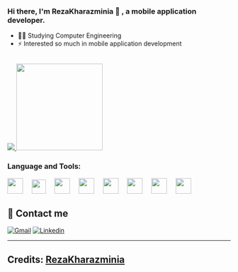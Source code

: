 ### Hi there, I'm RezaKharazminia 👋 , a mobile application developer.
- 👨‍💻 Studying Computer Engineering
- ⚡ Interested so much in mobile application development

<br>
<a href="https://github.com/Rez79Kh/github-readme-stats">
  <img src="https://github-readme-stats.vercel.app/api?username=Rez79Kh&theme=midnight-purple&show_icons=true&bg_color=0D1117&count_private=true" />
</a>
<a href="https://github.com/Rez79Kh/github-readme-stats">
  <img height=195 src="https://github-readme-stats.vercel.app/api/top-langs/?username=Rez79Kh&theme=midnight-purple&layout=compact&bg_color=0D1117" />
</a>

### Language and Tools:

<img src="https://cdn.jsdelivr.net/gh/devicons/devicon@latest/icons/c/c-original.svg" width="35px">&nbsp;&nbsp;&nbsp;&nbsp;
<img src="https://raw.githubusercontent.com/coderjojo/coderjojo/master/img/cpp.png" width="32px">&nbsp;&nbsp;&nbsp;&nbsp;
<img src="https://cdn.jsdelivr.net/gh/devicons/devicon@latest/icons/python/python-original.svg" width="35px">&nbsp;&nbsp;&nbsp;&nbsp;
<img src="https://cdn-icons-png.flaticon.com/128/270/270780.png" width="35px">&nbsp;&nbsp;&nbsp;&nbsp;
<img src="https://i.imgur.com/6nJGNMN.png" width="35px">&nbsp;&nbsp;&nbsp;&nbsp;
<img src="https://img.icons8.com/color/48/000000/java-coffee-cup-logo.png" width="35px">&nbsp;&nbsp;&nbsp;&nbsp;
<img src="https://cdn.jsdelivr.net/gh/devicons/devicon@latest/icons/flutter/flutter-original.svg" width="35px">&nbsp;&nbsp;&nbsp;&nbsp;
<img src="https://cdn-icons.flaticon.com/png/128/5611/premium/5611129.png?token=exp=1638455503~hmac=36bf060fc61cf02aab5f35d44a58df16" width="35px">&nbsp;&nbsp;&nbsp;&nbsp;

## 📧 Contact me

<p>
  <a href="mailto:reza.kharazmi1379@gmail.com"><img alt="Gmail" title="Reza Kharazminia Gmail" src="https://img.shields.io/badge/Gmail-D14836?style=for-the-badge&logo=gmail&logoColor=white"></a>
  <a href="https://www.linkedin.com/in/reza-kharazminia-21998018a/"><img alt="Linkedin" title="Reza Kharazminia Linkedin" src="https://img.shields.io/badge/LinkedIn-0077B5?style=for-the-badge&logo=linkedin&logoColor=white"></a>
</p>

-----
Credits: [RezaKharazminia](https://github.com/Rez79Kh)
-----
